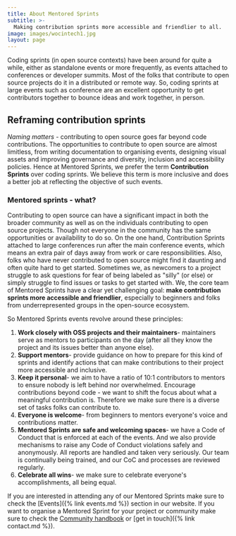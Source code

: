 ```yaml
---
title: About Mentored Sprints
subtitle: >-
  Making contribution sprints more accessible and friendlier to all.
image: images/wocintech1.jpg
layout: page
---
```


Coding sprints (in open source contexts) have been around for quite a while, either as standalone events or more frequently, as events attached to conferences or developer summits.
Most of the folks that contribute to open source projects do it in a distributed or remote way. So, coding sprints at large events such as conference are an excellent opportunity to get contributors together to bounce ideas and work together, in person.

## Reframing contribution sprints

*Naming matters* - contributing to open source goes far beyond code contributions. The opportunities to contribute to open source are almost limitless, from writing documentation to organising events, designing visual assets and improving governance and diversity, inclusion and accessibility policies. Hence at Mentored Sprints, we prefer the term **Contribution Sprints** over coding sprints. We believe this term is more inclusive and does a better job at reflecting the objective of such events.

### Mentored sprints - what?

Contributing to open source can have a significant impact in both the broader community as well as on the individuals contributing to open source projects.
Though not everyone in the community has the same opportunities or availability to do so. On the one hand, Contribution Sprints attached to large conferences run after the main conference events, which means an extra pair of days away from work or care responsibilities. Also, folks who have never contributed to open source might find it daunting and often quite hard to get started. Sometimes we, as newcomers to a project struggle to ask questions for fear of being labeled as "silly" (or else) or simply struggle to find issues or tasks to get started with. We, the core team of Mentored Sprints have a clear yet challenging goal:  **make contribution sprints more accessible and friendlier**, especially to beginners and folks from underrepresented groups in the open-source ecosystem.

So Mentored Sprints events revolve around these principles:

1. **Work closely with OSS projects and their maintainers**- maintainers serve as mentors to participants on the day (after all they know the project and its issues better than anyone else).
1. **Support mentors**- provide guidance on how to prepare for this kind of sprints and identify actions that can make contributions to their project more accessible and inclusive.
1. **Keep it personal**- we aim to have a ratio of 10:1 contributors to mentors to ensure nobody is left behind nor overwhelmed.
Encourage contributions beyond code - we want to shift the focus about what a meaningful contribution is. Therefore we make sure there is a diverse set of tasks folks can contribute to.
1. **Everyone is welcome**- from beginners to mentors everyone's voice and contributions matter.
1. **Mentored Sprints are safe and welcoming spaces**- we have a Code of Conduct that is enforced at each of the events. And we also provide mechanisms to raise any Code of Conduct violations safely and anonymously. All reports are handled and taken very seriously. Our team is continually being trained, and our CoC and processes are reviewed regularly.
1. **Celebrate all wins**- we make sure to celebrate everyone's accomplishments, all being equal.

If you are interested in attending any of our Mentored Sprints make sure to check the [Events]({% link events.md %}) section in our website.
  If you want to organise a Mentored Sprint for your project or community make sure to check the [Community handbook](https://mentored-sprints.netlify.app/) or [get in touch]({% link contact.md %}).
  